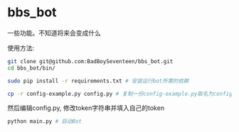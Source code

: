 # bbs_bot
一些功能。不知道将来会变成什么

使用方法:
```Bash
git clone git@github.com:BadBoySeventeen/bbs_bot.git
cd bbs_bot/bin/

sudo pip install -r requirements.txt # 安装运行bot所需的依赖

cp -r config-example.py config.py # 复制一份config-example.py取名为config.py
```
然后编辑config.py, 修改token字符串并填入自己的token
```Bash
python main.py # 启动Bot
```
